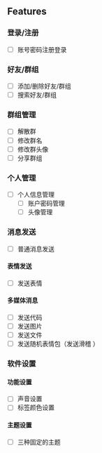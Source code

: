 ## Features
### 登录/注册
- [ ] 账号密码注册登录
### 好友/群组 
- [ ] 添加/删除好友/群组
- [ ] 搜索好友/群组
### 群组管理
- [ ] 解散群
- [ ] 修改群名
- [ ] 修改群头像
- [ ] 分享群组

### 个人管理
- [ ] 个人信息管理 
	- [ ] 账户密码管理
	- [ ] 头像管理
### 消息发送
- [ ] 普通消息发送
#### 表情发送
- [ ] 发送表情
#### 多媒体消息
- [ ] 发送代码
- [ ] 发送图片
- [ ] 发送文件
- [ ] 发送随机表情包（发送滑稽 ）
### 软件设置
#### 功能设置
- [ ] 声音设置
- [ ] 标签颜色设置
#### 主题设置
- [ ] 三种固定的主题

